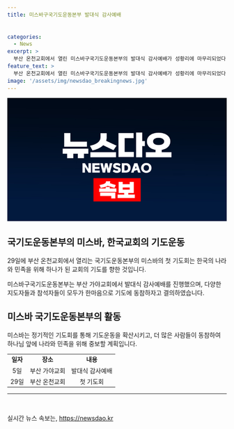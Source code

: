 ```yaml
---
title: 미스바구국기도운동본부 발대식 감사예배


categories:
  - News
excerpt: >
  부산 온천교회에서 열린 미스바구국기도운동본부의 발대식 감사예배가 성황리에 마무리되었다. 주요 지도자들의 동참과 이사장의 축사를 통해 국가와 민족을 위한 기도운동을 지속적으로 확산시킬 계획을 밝히며, 다음 미스바 기도회는 29일 온천교회에서 개최된다. 함께 기도하여 하나님의 축복을 받고자 하는 의지가 나타났다.
feature_text: >
  부산 온천교회에서 열린 미스바구국기도운동본부의 발대식 감사예배가 성황리에 마무리되었다. 주요 지도자들의 동참과 이사장의 축사를 통해 국가와 민족을 위한 기도운동을 지속적으로 확산시킬 계획을 밝히며, 다음 미스바 기도회는 29일 온천교회에서 개최된다. 함께 기도하여 하나님의 축복을 받고자 하는 의지가 나타났다.
image: '/assets/img/newsdao_breakingnews.jpg'
---
```


<p><img src="/assets/img/newsdao_breakingnews.jpg" alt="ranknews 속보" /></p>

<h2 data-ke-size="size26">국기도운동본부의 미스바, 한국교회의 기도운동</h2>

<p data-ke-size="size16">29일에 부산 온천교회에서 열리는 국기도운동본부의 미스바의 첫 기도회는 한국의 나라와 민족을 위해 하나가 된 교회의 기도를 향한 것입니다.</p>

<p data-ke-size="size16">미스바구국기도운동본부는 부산 가야교회에서 발대식 감사예배를 진행했으며, 다양한 지도자들과 참석자들이 모두가 한마음으로 기도에 동참하자고 결의하였습니다.</p>

<h2 data-ke-size="size26">미스바 국기도운동본부의 활동</h2>

<p data-ke-size="size16">미스바는 정기적인 기도회를 통해 기도운동을 확산시키고, 더 많은 사람들이 동참하여 하나님 앞에 나라와 민족을 위해 중보할 계획입니다.</p>

<table>
  <tr>
    <td style="text-align: center; height: 17px;"><b>일자</b></td>
    <td style="text-align: center; height: 17px;"><b>장소</b></td>
    <td style="text-align: center; height: 17px;"><b>내용</b></td>
  </tr>
  <tr>
    <td style="text-align: center; height: 17px;">5일</td>
    <td style="text-align: center; height: 17px;">부산 가야교회</td>
    <td style="text-align: center; height: 17px;">발대식 감사예배</td>
  </tr>
  <tr>
    <td style="text-align: center; height: 17px;">29일</td>
    <td style="text-align: center; height: 17px;">부산 온천교회</td>
    <td style="text-align: center; height: 17px;">첫 기도회</td>
  </tr>
</table>

<hr>

<p data-ke-size="size16">&nbsp;</p>
실시간 뉴스 속보는, <a href="https://newsdao.kr" rel="dofollow">https://newsdao.kr</a>


